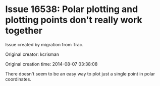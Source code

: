 # Issue 16538: Polar plotting and plotting points don't really work together

Issue created by migration from Trac.

Original creator: kcrisman

Original creation time: 2014-08-07 03:38:08

There doesn't seem to be an easy way to plot just a single point in polar coordinates.
